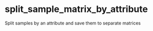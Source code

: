 split_sample_matrix_by_attribute
================================

Split samples by an attribute and save them to separate matrices